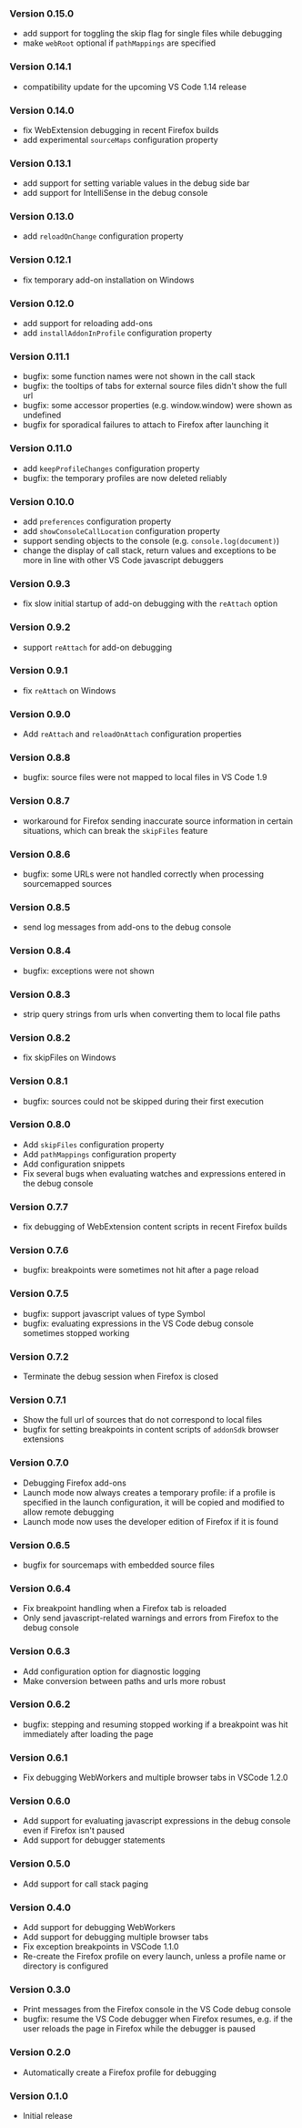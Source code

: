 ### Version 0.15.0
* add support for toggling the skip flag for single files while debugging
* make `webRoot` optional if `pathMappings` are specified

### Version 0.14.1
* compatibility update for the upcoming VS Code 1.14 release
 
### Version 0.14.0
* fix WebExtension debugging in recent Firefox builds
* add experimental `sourceMaps` configuration property

### Version 0.13.1
* add support for setting variable values in the debug side bar
* add support for IntelliSense in the debug console

### Version 0.13.0
* add `reloadOnChange` configuration property

### Version 0.12.1
* fix temporary add-on installation on Windows

### Version 0.12.0
* add support for reloading add-ons
* add `installAddonInProfile` configuration property

### Version 0.11.1
* bugfix: some function names were not shown in the call stack
* bugfix: the tooltips of tabs for external source files didn't show the full url
* bugfix: some accessor properties (e.g. window.window) were shown as undefined
* bugfix for sporadical failures to attach to Firefox after launching it

### Version 0.11.0
* add `keepProfileChanges` configuration property
* bugfix: the temporary profiles are now deleted reliably

### Version 0.10.0
* add `preferences` configuration property
* add `showConsoleCallLocation` configuration property
* support sending objects to the console (e.g. `console.log(document)`)
* change the display of call stack, return values and exceptions to be more in line with other VS Code javascript debuggers

### Version 0.9.3
* fix slow initial startup of add-on debugging with the `reAttach` option

### Version 0.9.2
* support `reAttach` for add-on debugging

### Version 0.9.1
* fix `reAttach` on Windows

### Version 0.9.0
* Add `reAttach` and `reloadOnAttach` configuration properties

### Version 0.8.8
* bugfix: source files were not mapped to local files in VS Code 1.9

### Version 0.8.7
* workaround for Firefox sending inaccurate source information in certain situations, which can break the `skipFiles` feature

### Version 0.8.6
* bugfix: some URLs were not handled correctly when processing sourcemapped sources

### Version 0.8.5
* send log messages from add-ons to the debug console

### Version 0.8.4
* bugfix: exceptions were not shown

### Version 0.8.3
* strip query strings from urls when converting them to local file paths

### Version 0.8.2
* fix skipFiles on Windows

### Version 0.8.1
* bugfix: sources could not be skipped during their first execution

### Version 0.8.0
* Add `skipFiles` configuration property
* Add `pathMappings` configuration property
* Add configuration snippets
* Fix several bugs when evaluating watches and expressions entered in the debug console

### Version 0.7.7
* fix debugging of WebExtension content scripts in recent Firefox builds

### Version 0.7.6
* bugfix: breakpoints were sometimes not hit after a page reload

### Version 0.7.5
* bugfix: support javascript values of type Symbol
* bugfix: evaluating expressions in the VS Code debug console sometimes stopped working

### Version 0.7.2
* Terminate the debug session when Firefox is closed

### Version 0.7.1
* Show the full url of sources that do not correspond to local files
* bugfix for setting breakpoints in content scripts of `addonSdk` browser extensions

### Version 0.7.0
* Debugging Firefox add-ons
* Launch mode now always creates a temporary profile: if a profile is specified in the launch
  configuration, it will be copied and modified to allow remote debugging
* Launch mode now uses the developer edition of Firefox if it is found

### Version 0.6.5
* bugfix for sourcemaps with embedded source files

### Version 0.6.4
* Fix breakpoint handling when a Firefox tab is reloaded
* Only send javascript-related warnings and errors from Firefox to the debug console

### Version 0.6.3
* Add configuration option for diagnostic logging
* Make conversion between paths and urls more robust

### Version 0.6.2
* bugfix: stepping and resuming stopped working if a breakpoint was hit immediately after loading the page

### Version 0.6.1
* Fix debugging WebWorkers and multiple browser tabs in VSCode 1.2.0

### Version 0.6.0
* Add support for evaluating javascript expressions in the debug console even if Firefox isn't paused
* Add support for debugger statements

### Version 0.5.0
* Add support for call stack paging

### Version 0.4.0
* Add support for debugging WebWorkers
* Add support for debugging multiple browser tabs
* Fix exception breakpoints in VSCode 1.1.0
* Re-create the Firefox profile on every launch, unless a profile name or directory is configured

### Version 0.3.0
* Print messages from the Firefox console in the VS Code debug console
* bugfix: resume the VS Code debugger when Firefox resumes, e.g. if the user reloads the page in 
  Firefox while the debugger is paused

### Version 0.2.0
* Automatically create a Firefox profile for debugging

### Version 0.1.0
* Initial release
